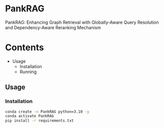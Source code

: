 # PankRAG
PankRAG: Enhancing Graph Retrieval with Globally-Aware Query Resolution and Dependency-Aware Reranking Mechanism

# Contents

- Usage
  - Installation
  - Running

## Usage

### Installation

```bash
conda create -n PankRAG python=3.10 -y  
conda activate PankRAG  
pip install -r requirements.txt
